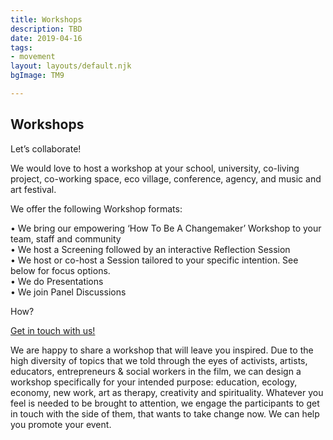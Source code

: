 ```yaml
---
title: Workshops
description: TBD
date: 2019-04-16
tags:
- movement
layout: layouts/default.njk
bgImage: TM9

---
```

## Workshops

Let’s collaborate!

We would love to host a workshop at your school, university, co-living project, co-working space, eco village, conference, agency, and music and art festival.

We offer the following Workshop formats:

• We bring our empowering ‘How To Be A Changemaker’ Workshop to your team, staff and community  
• We host a Screening followed by an interactive Reflection Session  
• We host or co-host a Session tailored to your specific intention. See below for focus options.  
• We do Presentations  
• We join Panel Discussions

How?

[Get in touch with us!](mailto:connect@transmodernity.org)

We are happy to share a workshop that will leave you inspired. Due to the high diversity of topics that we told through the eyes of activists, artists, educators, entrepreneurs & social workers in the film, we can design a workshop specifically for your intended purpose: education, ecology,  economy, new work, art as therapy, creativity and spirituality. Whatever you feel is needed to be brought to attention, we engage the participants to get in touch with the side of them, that wants to take change now. We can help you promote your event.